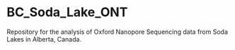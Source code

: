 # BC_Soda_Lake_ONT
Repository for the analysis of Oxford Nanopore Sequencing data from Soda Lakes in Alberta, Canada.
